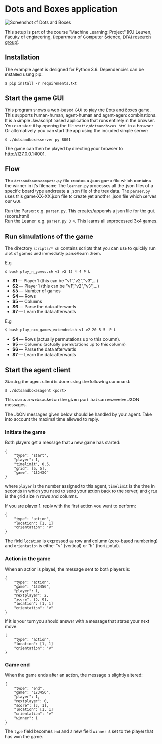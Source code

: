 Dots and Boxes application
==========================

![Screenshot of Dots and Boxes](https://people.cs.kuleuven.be/wannes.meert/dotsandboxes/screenshot.png?v=2)

This setup is part of the course "Machine Learning: Project" (KU Leuven,
Faculty of engineering, Department of Computer Science,
[DTAI research group](https://dtai.cs.kuleuven.be)).


Installation
------------

The example agent is designed for Python 3.6. Dependencies can be
installed using pip:

    $ pip install -r requirements.txt


Start the game GUI
------------------
This program shows a web-based GUI to play the Dots and Boxes
game. This supports human-human, agent-human and agent-agent combinations.
It is a simple Javascript based application that runs entirely in the browser.
You can start it by opening the file `static/dotsandboxes.html` in a browser.
Or alternatively, you can start the app using the included simple server:

    $ ./dotsandboxesserver.py 8001

The game can then be played by directing your browser to http://127.0.0.1:8001.

Flow
------------------
The `dotsandboxescompete.py` file creates a .json game file which contains the winner in it's filename
The `learner.py` processes all the .json files of a specific board type andcreate a .json file of the tree data. 
The `parser.py` uses this game-XX-XX.json file to create yet another .json file which serves our GUI.

Run the Parser: e.g. `parser.py`. This creates/appends a json file for the gui. (score.html)   
Run the Leaner: e.g. `parser.py 3 4`. This learns all unprocessed 3x4 games.   


Run simulations of the game
------------------
The directory `scripts/*.sh` contains scripts that you can use to quickly run alot of games
and immediatly parse/learn them.

E.g

    $ bash play_n_games.sh v1 v2 10 4 4 P L 
    
* **$1** — Player 1 (this can be "v1","v2","v3",...)
* **$2** — Player 1 (this can be "v1","v2","v3",...)
* **$3** — Number of games
* **$4** — Rows 
* **$5** — Columns 
* **$6** — Parse the data afterwards
* **$7** — Learn the data afterwards

E.g

    $ bash play_nxm_games_extended.sh v1 v2 20 5 5  P L 
    
* **$4** — Rows (actually permutations up to this column).
* **$5** — Columns (actually permutations up to this column).
* **$6** — Parse the data afterwards
* **$7** — Learn the data afterwards

Start the agent client
----------------------

Starting the agent client is done using the following command:

    $ ./dotsandboxesagent <port>

This starts a websocket on the given port that can receveive JSON messages.

The JSON messages given below should be handled by your agent.
Take into account the maximal time allowed to reply.

### Initiate the game

Both players get a message that a new game has started:

    {
        "type": "start",
        "player": 1,
        "timelimit", 0.5,
        "grid": [5, 5],
        "game": "123456"
    }

where `player` is the number assigned to this agent, `timelimit` is the
time in seconds in which you need to send your action back to the server,
and `grid` is the grid size in rows and columns.

If you are player 1, reply with the first action you want to perform:

    {
        "type": "action",
        "location": [1, 1],
        "orientation": "v"
    }

The field `location` is expressed as row and column (zero-based numbering) and
`orientation` is either "v" (vertical) or "h" (horizontal).


### Action in the game

When an action is played, the message sent to both players is:

    {
        "type": "action",
        "game": "123456",
        "player": 1,
        "nextplayer": 2,
        "score": [0, 0],
        "location": [1, 1],
        "orientation": "v"
    }


If it is your turn you should answer with a message that states your next
move:

    {
        "type": "action",
        "location": [1, 1],
        "orientation": "v"
    }


### Game end

When the game ends after an action, the message is slightly altered:

    {
        "type": "end",
        "game": "123456",
        "player": 1,
        "nextplayer": 0,
        "score": [3, 1],
        "location": [1, 1],
        "orientation": "v",
        "winner": 1
    }

The `type` field becomes `end` and a new field `winner` is set to the player
that has won the game.


